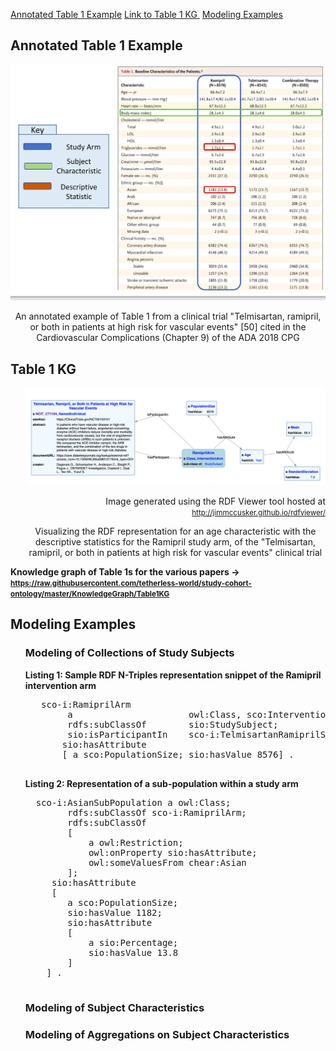 [Annotated Table 1 Example](#annotatedtable) [Link to Table 1 KG ](#linktotable) [Modeling Examples](#modelingexample) 

<article class="mb-5" id="annotatedtable">
<content>
<h2>Annotated Table 1 Example</h2>
<img src="images/Table1Example2.png">
  <p style="text-align:center">An annotated example of Table 1 from a clinical trial "Telmisartan, ramipril, or
both in patients at high risk for vascular events" [50] cited in the Cardiovascular Complications (Chapter 9) of the ADA 2018 CPG</p>
<ul>
  
 </ul>
 </content>
 
 
 <article class="mb-5" id="linktotable">
<content>
<h2>Table 1 KG </h2>
<ul>
  <img src="images/rdfviewer.png">
  <p style="text-align:right">Image generated using the RDF Viewer tool hosted at <a href="http://jimmccusker.github.io/rdfviewer/"><small>http://jimmccusker.github.io/rdfviewer/</small></a></p>
  <p style="text-align:center">Visualizing the RDF representation for an age characteristic with the descriptive statistics for the Ramipril study arm, of the "Telmisartan, ramipril, or
both in patients at high risk for vascular events" clinical trial</p>
 </ul>
  <p><strong>Knowledge graph of Table 1s for the various papers -> <a href="https://raw.githubusercontent.com/tetherless-world/study-cohort-ontology/master/KnowledgeGraph/Table1KG"><small>https://raw.githubusercontent.com/tetherless-world/study-cohort-ontology/master/KnowledgeGraph/Table1KG</small></a></strong> </p>
 </content>


<article class="mb-5" id="modelingexample">
  <content>
<h2> Modeling Examples</h2>
<ul>
   <h3> Modeling of Collections of Study Subjects </h3>
  
   <strong> Listing 1: Sample RDF N-Triples representation snippet of the Ramipril intervention arm </strong>
   <pre>
   sco-i:RamiprilArm
        a                      owl:Class, sco:InterventionArm; 
        rdfs:subClassOf        sio:StudySubject;
        sio:isParticipantIn    sco-i:TelmisartanRamiprilStudy;   
       sio:hasAttribute    
       [ a sco:PopulationSize; sio:hasValue 8576] .
  </pre>
  
  <strong> Listing 2: Representation of a sub-population within a study arm </strong>
   <pre>
  sco-i:AsianSubPopulation a owl:Class;
        rdfs:subClassOf sco-i:RamiprilArm;
        rdfs:subClassOf 
        [ 
            a owl:Restriction; 
            owl:onProperty sio:hasAttribute;
            owl:someValuesFrom chear:Asian
        ];
     sio:hasAttribute
     [ 
        a sco:PopulationSize; 
        sio:hasValue 1182; 
        sio:hasAttribute 
        [ 
            a sio:Percentage; 
            sio:hasValue 13.8 
        ] 
    ] .
    </pre>

   <h3> Modeling of Subject Characteristics </h3>
   <h3> Modeling of Aggregations on Subject Characteristics</h3>
 </ul>
 </content>
 
  



